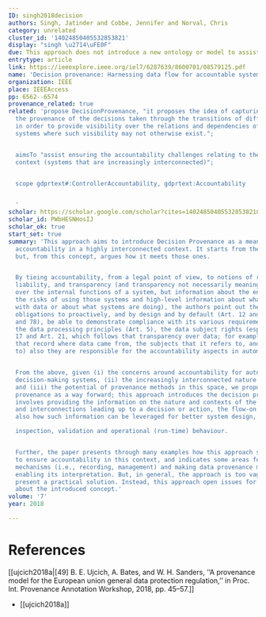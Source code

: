 ```yaml
---
ID: singh2018decision
authors: Singh, Jatinder and Cobbe, Jennifer and Norval, Chris
category: unrelated
cluster_id: '14024850405532853821'
display: "singh \u2714\uFE0F"
due: This approach does not introduce a new ontology or model to assists in GDPR issues.
entrytype: article
link: https://ieeexplore.ieee.org/iel7/6287639/8600701/08579125.pdf
name: 'Decision provenance: Harnessing data flow for accountable systems'
organization: IEEE
place: IEEEAccess
pp: 6562--6574
provenance_related: true
related: 'propose DecisionProvenance, "it proposes the idea of capturing and using
  the provenance of the decisions taken through the transitions of different systems
  in order to provide visibility over the relations and dependencies of interconnected
  systems where such visibility may not otherwise exist.";


  aimsTo "assist ensuring the accountability challenges relating to the broader systems
  context (systems that are increasingly interconnected)";


  scope gdprtext#:ControllerAccountability, gdprtext:Accountability


  '
scholar: https://scholar.google.com/scholar?cites=14024850405532853821&as_sdt=2005&sciodt=0,5&hl=en
scholar_id: PWbHESNHosIJ
scholar_ok: true
start_set: true
summary: 'This approach aims to introduce Decision Provenance as a means to reach
  accountability in a highly interconnected context. It starts from the GDPR issues;
  but, from this concept, argues how it meets those ones.


  By tieing accountability, from a legal point of view, to notions of responsibility,
  liability, and transparency (and transparency not necessarily meaning full transparency
  over the internal functions of a system, but information about the entities involved,
  the risks of using those systems and high-level information about what is happening
  with data or about what systems are doing), the authors point out the controllers/processors
  obligations to proactively, and by design and by default (Art. 12 and 25, Rec. 59
  and 78), be able to demonstrate compliance with its various requirements, including
  the data processing principles (Art. 5), the data subject rights (especially Art.
  17 and Art. 21, which follows that transparency over data; for example, data inventories
  that record where data came from, the subjects that it refers to, and where it goes
  to) also they are responsible for the accountability aspects in automated decision-making.


  From the above, given (i) the concerns around accountability for automated and algorithmic
  decision-making systems, (ii) the increasingly interconnected nature of system deployments,
  and (iii) the potential of provenance methods in this space, we propose decision
  provenance as a way forward; this approach introduces the decision provenance, which
  involves providing the information on the nature and contexts of the data flows
  and interconnections leading up to a decision or action, the flow-on effects, and
  also how such information can be leveraged for better system design,

  inspection, validation and operational (run-time) behaviour.


  Further, the paper presents through many examples how this approach should be useful
  to ensure accountability in this context, and indicates some areas for implementing
  mechanisms (i.e., recording, management) and making data provenance meaningful for
  enabling its interpretation. But, in general, the approach is too vague and do not
  present a practical solution. Instead, this approach open issues for new discussions
  about the introduced concept.'
volume: '7'
year: 2018

---
```


# References

[[ujcich2018a|[49] B. E. Ujcich, A. Bates, and W. H. Sanders, ‘‘A provenance model for the European union general data protection regulation,’’ in Proc. Int. Provenance Annotation Workshop, 2018, pp. 45–57.]]
- [[ujcich2018a]]